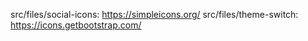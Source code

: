 src/files/social-icons: https://simpleicons.org/
src/files/theme-switch: https://icons.getbootstrap.com/
